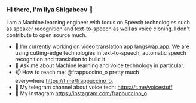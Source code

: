 ### Hi there, I'm Ilya Shigabeev 👋

I am a Machine learning engineer with focus on Speech technologies such as speaker recognition and text-to-speech as well as voice cloning. I don't contribute to open source much.

- 🔭 I’m currently working on video translation app langswap.app. We are using cutting-edge technologies in text-to-speech, automatic speech recognition and translation to build it.
- 💬 Ask me about Machine learning and voice technology in particular. 
- 📫 How to reach me: @frappuccino_o pretty much everywhere.https://t.me/frappuccino_o,
- 💌 My telegram channel about voice tech: https://t.me/voicestuff
- 📸 My Instagram https://instagram.com/frappuccino_o
